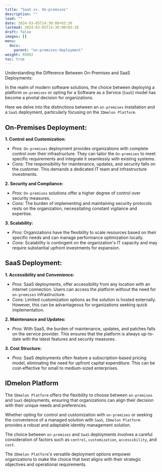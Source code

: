 ```yaml
---
title: "SaaS vs. On-premises"
description: ""
lead: ""
date: 2024-03-05T14:30:00+03:30
lastmod: 2024-03-05T14:30:00+03:30
draft: false
images: []
menu:
  docs:
    parent: "on-premises-deployment"
weight: 95002
toc: true
---
```


Understanding the Difference Between On-Premises and SaaS Deployments:

In the realm of modern software solutions, the choice between deploying a platform `on-premises` or opting for a Software as a Service (`SaaS`) model has become a pivotal decision for organizations.

Here we delve into the distinctions between an `on-premises` installation and a `SaaS` deployment, particularly focusing on the `IDmelon Platform`.

## On-Premises Deployment:

**1. Control and Customization:**

- *Pros:* `On-premises` deployment provides organizations with complete control over their infrastructure. They can tailor the `On-premises` to meet specific requirements and integrate it seamlessly with existing systems.
- *Cons:* The responsibility for maintenance, updates, and security falls on the customer. This demands a dedicated IT team and infrastructure investments.

**2. Security and Compliance:**

- *Pros:* `On-premises` solutions offer a higher degree of control over security measures.
- *Cons:* The burden of implementing and maintaining security protocols rests on the organization, necessitating constant vigilance and expertise.

**3. Scalability:**

- *Pros:* Organizations have the flexibility to scale resources based on their specific needs and can manage performance optimization locally.
- *Cons:* Scalability is contingent on the organization's IT capacity and may require substantial upfront investments for expansion.

## SaaS Deployment:

**1. Accessibility and Convenience:**

- *Pros:* SaaS deployments, offer accessibility from any location with an internet connection. Users can access the platform without the need for `on-premises` infrastructure.
- *Cons:* Limited customization options as the solution is hosted externally. However, this can be advantageous for organizations seeking quick implementation.

**2. Maintenance and Updates:**

- *Pros:* With SaaS, the burden of maintenance, updates, and patches falls on the service provider. This ensures that the platform is always up-to-date with the latest features and security measures.

**3. Cost Structure:**

- *Pros:* SaaS deployments often feature a subscription-based pricing model, eliminating the need for upfront capital expenditure. This can be cost-effective for small to medium-sized enterprises.

## IDmelon Platform

The `IDmelon Platform` offers the flexibility to choose between `on-premises` and `SaaS` deployments, ensuring that organizations can align their decision with their unique needs and preferences.

Whether opting for control and customization with `on-premises` or seeking the convenience of a managed solution with `SaaS`, `IDmelon Platform` provides a robust and adaptable identity management solution.

The choice between `on-premises` and `SaaS` deployments involves a careful consideration of factors such as `control`, `customization`, `accessibility`, and `cost`.

The `IDmelon Platform`'s versatile deployment options empower organizations to make the choice that best aligns with their strategic objectives and operational requirements.
